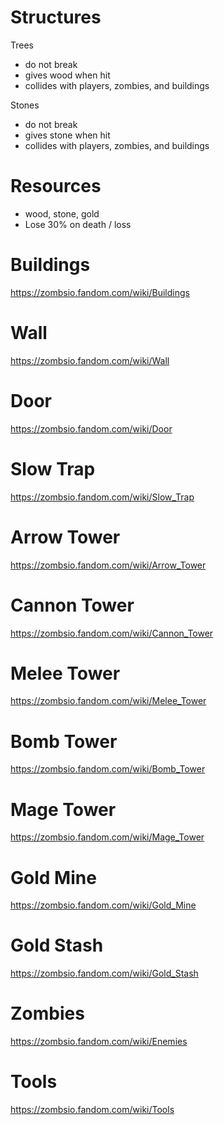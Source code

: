 # Structures
Trees
- do not break
- gives wood when hit
- collides with players, zombies, and buildings

Stones
- do not break
- gives stone when hit
- collides with players, zombies, and buildings

# Resources
- wood, stone, gold
- Lose 30% on death / loss

# Buildings
https://zombsio.fandom.com/wiki/Buildings

# Wall
https://zombsio.fandom.com/wiki/Wall

# Door
https://zombsio.fandom.com/wiki/Door

# Slow Trap
https://zombsio.fandom.com/wiki/Slow_Trap

# Arrow Tower
https://zombsio.fandom.com/wiki/Arrow_Tower

# Cannon Tower
https://zombsio.fandom.com/wiki/Cannon_Tower

# Melee Tower
https://zombsio.fandom.com/wiki/Melee_Tower

# Bomb Tower
https://zombsio.fandom.com/wiki/Bomb_Tower

# Mage Tower
https://zombsio.fandom.com/wiki/Mage_Tower

# Gold Mine
https://zombsio.fandom.com/wiki/Gold_Mine

# Gold Stash
https://zombsio.fandom.com/wiki/Gold_Stash

# Zombies
https://zombsio.fandom.com/wiki/Enemies

# Tools
https://zombsio.fandom.com/wiki/Tools